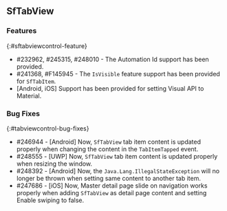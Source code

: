 ## SfTabView

### Features
{:#sftabviewcontrol-feature} 

* \#232962, \#245315, \#248010 - The Automation Id support has been provided.
* \#241368, \#F145945 - The `IsVisible` feature support has been provided for `SfTabItem`.
* [Android, iOS] Support has been provided for setting Visual API to Material.

### Bug Fixes
{:#tabviewcontrol-bug-fixes}

* \#246944 - [Android] Now, `SfTabView` tab item content is updated properly when changing the content in the `TabItemTapped` event.
* \#248555 - [UWP] Now, `SfTabView` tab item content is updated properly when resizing the window.
* \#248392 - [Android] Now, the `Java.Lang.IllegalStateException` will no longer be thrown when setting same content to another tab item.
* \#247686 - [iOS] Now, Master detail page slide on navigation works properly when adding `SfTabView` as detail page content and setting Enable swiping to false.

